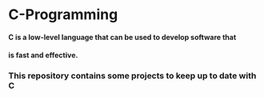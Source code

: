 # C-Programming
#### C is a low-level language that can be used to develop software that
#### is fast and effective.

### This repository contains some projects to keep up to date with C
